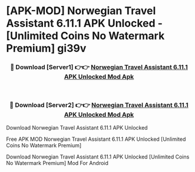 # [APK-MOD] Norwegian Travel Assistant 6.11.1 APK Unlocked - [Unlimited Coins No Watermark Premium] gi39v



<div align="center">
<h3>🔴 Download [Server1] 👉👉 <a href="https://momento.my/?title=Norwegian_Travel_Assistant_6.11.1_APK_Unlocked">Norwegian Travel Assistant 6.11.1 APK Unlocked Mod Apk</a></h3><br>

<h3>🔴 Download [Server2] 👉👉 <a href="https://momento.my/?title=Norwegian_Travel_Assistant_6.11.1_APK_Unlocked">Norwegian Travel Assistant 6.11.1 APK Unlocked Mod Apk</a></h3>
</div>



Download Norwegian Travel Assistant 6.11.1 APK Unlocked 

Free APK MOD Norwegian Travel Assistant 6.11.1 APK Unlocked [Unlimited Coins No Watermark Premium]

Download Norwegian Travel Assistant 6.11.1 APK Unlocked [Unlimited Coins No Watermark Premium] Mod For Android
